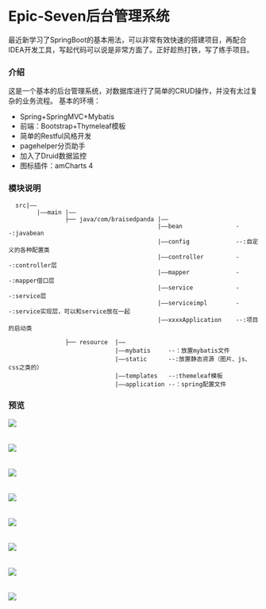 # Epic-Seven后台管理系统

  最近新学习了SpringBoot的基本用法，可以非常有效快速的搭建项目，再配合IDEA开发工具，写起代码可以说是非常方面了。正好趁热打铁，写了练手项目。
  
  ### 介绍
  这是一个基本的后台管理系统，对数据库进行了简单的CRUD操作，并没有太过复杂的业务流程。
  基本的环境：
  * Spring+SpringMVC+Mybatis
  * 前端：Bootstrap+Thymeleaf模板
  * 简单的Restful风格开发
  * pagehelper分页助手
  * 加入了Druid数据监控
  * 图标插件：amCharts 4
  
  ### 模块说明
  
      src|——
            |——main |——
                    ├── java/com/braisedpanda |——
                                              |——bean               --:javabean
                                              |——config             --:自定义的各种配置类
                                              |——controller         --:controller层
                                              |——mapper             --:mapper借口层
                                              |——service            --:service层
                                              |——serviceimpl        --:service实现层，可以和service放在一起
                                              |——xxxxApplication    --:项目的启动类

                    ├── resource  |——
                                  |——mybatis     --：放置mybatis文件
                                  |——static      --:放置静态资源（图片、js、css之类的）
                                  |——templates   --:themeleaf模板
                                  |——application --：spring配置文件
                
  
  ### 预览
  

![](https://github.com/BraisedPanda/Epic-Seven-Management-System/raw/master/display/2.jpg)<br><br><br>
![](https://github.com/BraisedPanda/Epic-Seven-Management-System/raw/master/display/1.jpg)<br><br><br>
![](https://github.com/BraisedPanda/Epic-Seven-Management-System/raw/master/display/4.jpg)<br><br><br>
![](https://github.com/BraisedPanda/Epic-Seven-Management-System/raw/master/display/5.jpg)<br><br><br>
![](https://github.com/BraisedPanda/Epic-Seven-Management-System/raw/master/display/6.jpg)<br><br><br>
![](https://github.com/BraisedPanda/Epic-Seven-Management-System/raw/master/display/7.jpg)<br><br><br>
![](https://github.com/BraisedPanda/Epic-Seven-Management-System/raw/master/display/8.jpg)<br><br><br>
![](https://github.com/BraisedPanda/Epic-Seven-Management-System/raw/master/display/9.jpg)<br><br><br>

